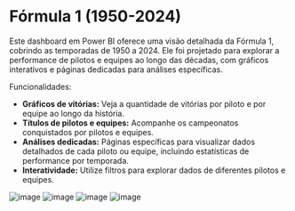 # Fórmula 1 (1950-2024)
Este dashboard em Power BI oferece uma visão detalhada da Fórmula 1, cobrindo as temporadas de 1950 a 2024. Ele foi projetado para explorar a performance de pilotos e equipes ao longo das décadas, com gráficos interativos e páginas dedicadas para análises específicas.

Funcionalidades:
- **Gráficos de vitórias:** Veja a quantidade de vitórias por piloto e por equipe ao longo da história.
- **Títulos de pilotos e equipes:** Acompanhe os campeonatos conquistados por pilotos e equipes.
- **Análises dedicadas:** Páginas específicas para visualizar dados detalhados de cada piloto ou equipe, incluindo estatísticas de performance por temporada.
- **Interatividade:** Utilize filtros para explorar dados de diferentes pilotos e equipes.
  
![image](https://github.com/user-attachments/assets/0fd5b87f-1cd1-4fdc-98bc-04a169c3a155)
![image](https://github.com/user-attachments/assets/ab2372f4-87b3-4928-9915-153ffaa41024)
![image](https://github.com/user-attachments/assets/a88653da-c47a-4167-a52a-19919ce7db3b)
![image](https://github.com/user-attachments/assets/05e75880-347e-45c2-84e6-1e9c4c81da0e)










